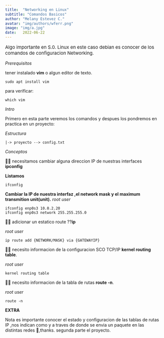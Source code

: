 ```yaml
---
title:  "Networking en Linux"
subtitle: "Comandos Basicos"
author: "Melany Estevez C."
avatar: "img/authors/wferr.png"
image: "img/a.jpg"
date:   2022-06-22 
---
```


<p style="font-size: 15px;">Algo importante en S.0. Linux  en este caso debian es conocer de los comandos de  configuracion  Networking. </p>

_Prerequisitos_ 

tener instalado **vim** o algun editor de texto.

```
sudo apt install vim
```

para verificar:

```
which vim
```
_Intro_

Primero en esta parte veremos los comandos y despues los pondremos en practica en un proyecto: 

_Estructura_

```
|-> proyecto --> config.txt
```

_Conceptos_

🐑🐑  necesitamos cambiar alguna direccion IP de nuestras interfaces **ipconfig**


__Listamos__
```
ifconfig
```

__Cambiar la IP de nuestra interfaz ,el network mask y el maximum transmition unit(unit).__
*_root user_*
```
ifconfig enp0s3 10.0.2.20
ifconfig enp0s3 network 255.255.255.0
```
🐑🐑  adicionar un estatico route ??**ip**

*_root user_*
```
ip route add {NETWORK/MASK} via {GATEWAYIP}
```
🐑🐑  necesito informacion de la configuracion  SCO TCP/IP **kernel routing table**.

*_root user_*
```
kernel routing table 
```

🐑🐑  necesito informacion de la tabla de rutas  **route -n**.

*_root user_*
```
route -n
```

**EXTRA**

Nota es importante conocer el estado y  configuracion de las tablas  de rutas IP  ,nos indican como y a traves de donde se envia un paquete en las distintas redes  👀,thanks.
segunda parte el proyecto.
